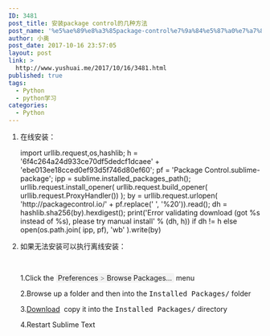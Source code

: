 ```yaml
---
ID: 3481
post_title: 安装package control的几种方法
post_name: '%e5%ae%89%e8%a3%85package-control%e7%9a%84%e5%87%a0%e7%a7%8d%e6%96%b9%e6%b3%95'
author: 小奥
post_date: 2017-10-16 23:57:05
layout: post
link: >
  http://www.yushuai.me/2017/10/16/3481.html
published: true
tags:
  - Python
  - python学习
categories:
  - Python
---
```

<ol class=" list-paddingleft-2" style="list-style-type: decimal;"><li><p>在线安装：</p><p>import urllib.request,os,hashlib; h = &#39;6f4c264a24d933ce70df5dedcf1dcaee&#39; + &#39;ebe013ee18cced0ef93d5f746d80ef60&#39;; pf = &#39;Package Control.sublime-package&#39;; ipp = sublime.installed_packages_path(); urllib.request.install_opener( urllib.request.build_opener( urllib.request.ProxyHandler()) ); by = urllib.request.urlopen( &#39;http://packagecontrol.io/&#39; + pf.replace(&#39; &#39;, &#39;%20&#39;)).read(); dh = hashlib.sha256(by).hexdigest(); print(&#39;Error validating download (got %s instead of %s), please try manual install&#39; % (dh, h)) if dh != h else open(os.path.join( ipp, pf), &#39;wb&#39; ).write(by)<br/></p></li><li><p>如果无法安装可以执行离线安装：</p><p><br/></p><p>1.Click the&nbsp;<span class="menu" style="border-radius: 2px; background-color: #F3F3F3; padding: 1px 4px; text-shadow: #FFFFFF 0px 1px 0px;">Preferences&nbsp;<span style="opacity: 0.5;">&gt;</span>&nbsp;Browse Packages…</span>&nbsp;menu</p><p>2.Browse up a folder and then into the&nbsp;<tt>Installed Packages/</tt>&nbsp;folder</p><p>3.<a href="https://packagecontrol.io/installation" target="_self">Download</a> &nbsp;copy it into the&nbsp;<tt>Installed Packages/</tt>&nbsp;directory</p><p>4.Restart Sublime Text</p></li></ol>